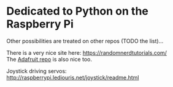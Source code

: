 # Dedicated to Python on the Raspberry Pi
Other possibilities are treated on other repos (TODO the list)...

There is a very nice site here: <https://randomnerdtutorials.com/>  
The [Adafruit repo](https://github.com/ArcadiaLabs/Adafruit-raspi-python/tree/master) is also nice too.

Joystick driving servos: <http://raspberrypi.lediouris.net/joystick/readme.html>
